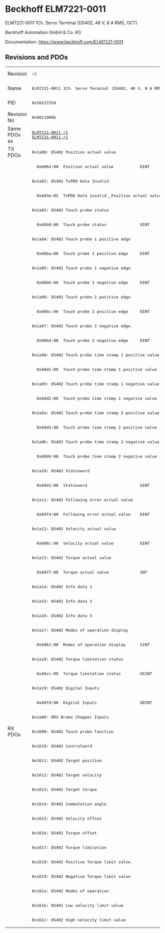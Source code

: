 # Beckhoff ELM7221-0011

ELM7221-0011 1Ch. Servo Terminal (DS402, 48 V, 8 A RMS, OCT)

Beckhoff Automation GmbH & Co. KG

Documentation: <a href="https://www.beckhoff.com/ELM7221-0011">https://www.beckhoff.com/ELM7221-0011</a>

## Revisions and PDOs
<table>
<tr >
<td class="first">Revision</td>
<td ><pre>r1</pre></td>
</tr>
<tr >
<td class="first">Name</td>
<td ><pre>ELM7221-0011 1Ch. Servo Terminal (DS402, 48 V, 8 A RMS, OCT)</pre></td>
</tr>
<tr >
<td class="first">PID</td>
<td ><pre>0x50227559</pre></td>
</tr>
<tr >
<td class="first">Revision No</td>
<td ><pre>0x0011000b</pre></td>
</tr>
<tr >
<td class="first">Same PDOs as</td>
<td ><pre><a href="ELM7211-0011">ELM7211-0011 r1</a><br/><a href="ELM7231-0011">ELM7231-0011 r1</a></pre></td>
</tr>
<tr class="txpdo pdosection">
<td class="first" rowspan=40 valign=top>TX PDOs</td>
<td><pre>0x1a00: DS402 Position actual value</pre></td>
<td></td>
</tr>
<tr class="txpdo">
<td class="first"><pre>  0x6064:00  Position actual value           DINT</pre></td>
</tr>
<tr class="txpdo pdosection">
<td class="first"><pre>0x1a02: DS402 TxPDO Data Invalid</pre></td>
</tr>
<tr class="txpdo">
<td class="first"><pre>  0x603e:02  TxPDO Data invalid__Position actual value  BOOL</pre></td>
</tr>
<tr class="txpdo pdosection">
<td class="first"><pre>0x1a03: DS402 Touch probe status</pre></td>
</tr>
<tr class="txpdo">
<td class="first"><pre>  0x60b9:00  Touch probe status              UINT</pre></td>
</tr>
<tr class="txpdo pdosection">
<td class="first"><pre>0x1a04: DS402 Touch probe 1 positive edge</pre></td>
</tr>
<tr class="txpdo">
<td class="first"><pre>  0x60ba:00  Touch probe 1 positive edge     DINT</pre></td>
</tr>
<tr class="txpdo pdosection">
<td class="first"><pre>0x1a05: DS402 Touch probe 1 negative edge</pre></td>
</tr>
<tr class="txpdo">
<td class="first"><pre>  0x60bb:00  Touch probe 1 negative edge     DINT</pre></td>
</tr>
<tr class="txpdo pdosection">
<td class="first"><pre>0x1a06: DS402 Touch probe 2 positive edge</pre></td>
</tr>
<tr class="txpdo">
<td class="first"><pre>  0x60bc:00  Touch probe 2 positive edge     DINT</pre></td>
</tr>
<tr class="txpdo pdosection">
<td class="first"><pre>0x1a07: DS402 Touch probe 2 negative edge</pre></td>
</tr>
<tr class="txpdo">
<td class="first"><pre>  0x60bd:00  Touch probe 2 negative edge     DINT</pre></td>
</tr>
<tr class="txpdo pdosection">
<td class="first"><pre>0x1a08: DS402 Touch probe time stamp 1 positive value</pre></td>
</tr>
<tr class="txpdo">
<td class="first"><pre>  0x60d1:00  Touch probe time stamp 1 positive value  UDINT</pre></td>
</tr>
<tr class="txpdo pdosection">
<td class="first"><pre>0x1a09: DS402 Touch probe time stamp 1 negative value</pre></td>
</tr>
<tr class="txpdo">
<td class="first"><pre>  0x60d2:00  Touch probe time stamp 1 negative value  UDINT</pre></td>
</tr>
<tr class="txpdo pdosection">
<td class="first"><pre>0x1a0a: DS402 Touch probe time stamp 2 positive value</pre></td>
</tr>
<tr class="txpdo">
<td class="first"><pre>  0x60d3:00  Touch probe time stamp 2 positive value  UDINT</pre></td>
</tr>
<tr class="txpdo pdosection">
<td class="first"><pre>0x1a0b: DS402 Touch probe time stamp 2 negative value</pre></td>
</tr>
<tr class="txpdo">
<td class="first"><pre>  0x60d4:00  Touch probe time stamp 2 negative value  UDINT</pre></td>
</tr>
<tr class="txpdo pdosection">
<td class="first"><pre>0x1a10: DS402 Statusword</pre></td>
</tr>
<tr class="txpdo">
<td class="first"><pre>  0x6041:00  Statusword                      UINT</pre></td>
</tr>
<tr class="txpdo pdosection">
<td class="first"><pre>0x1a11: DS402 Following error actual value</pre></td>
</tr>
<tr class="txpdo">
<td class="first"><pre>  0x60f4:00  Following error actual value    DINT</pre></td>
</tr>
<tr class="txpdo pdosection">
<td class="first"><pre>0x1a12: DS402 Velocity actual value</pre></td>
</tr>
<tr class="txpdo">
<td class="first"><pre>  0x606c:00  Velocity actual value           DINT</pre></td>
</tr>
<tr class="txpdo pdosection">
<td class="first"><pre>0x1a13: DS402 Torque actual value</pre></td>
</tr>
<tr class="txpdo">
<td class="first"><pre>  0x6077:00  Torque actual value             INT</pre></td>
</tr>
<tr class="txpdo pdosection">
<td class="first"><pre>0x1a14: DS402 Info data 1</pre></td>
</tr>
<tr class="txpdo pdosection">
<td class="first"><pre>0x1a15: DS402 Info data 2</pre></td>
</tr>
<tr class="txpdo pdosection">
<td class="first"><pre>0x1a16: DS402 Info data 3</pre></td>
</tr>
<tr class="txpdo pdosection">
<td class="first"><pre>0x1a17: DS402 Modes of operation display</pre></td>
</tr>
<tr class="txpdo">
<td class="first"><pre>  0x6061:00  Modes of operation display      SINT</pre></td>
</tr>
<tr class="txpdo pdosection">
<td class="first"><pre>0x1a18: DS402 Torque limitation status</pre></td>
</tr>
<tr class="txpdo">
<td class="first"><pre>  0x60cc:00  Torque limitation status        USINT</pre></td>
</tr>
<tr class="txpdo pdosection">
<td class="first"><pre>0x1a19: DS402 Digital Inputs</pre></td>
</tr>
<tr class="txpdo">
<td class="first"><pre>  0x60fd:00  Digital Inputs                  UDINT</pre></td>
</tr>
<tr class="txpdo pdosection">
<td class="first"><pre>0x1a80: DRV Brake Chopper Inputs</pre></td>
</tr>
<tr class="rxpdo pdosection">
<td class="first" rowspan=14 valign=top>RX PDOs</td>
<td><pre>0x1600: DS402 Touch probe function</pre></td>
<td></td>
</tr>
<tr class="rxpdo pdosection">
<td class="first"><pre>0x1610: DS402 Controlword</pre></td>
</tr>
<tr class="rxpdo pdosection">
<td class="first"><pre>0x1611: DS402 Target position</pre></td>
</tr>
<tr class="rxpdo pdosection">
<td class="first"><pre>0x1612: DS402 Target velocity</pre></td>
</tr>
<tr class="rxpdo pdosection">
<td class="first"><pre>0x1613: DS402 Target torque</pre></td>
</tr>
<tr class="rxpdo pdosection">
<td class="first"><pre>0x1614: DS402 Commutation angle</pre></td>
</tr>
<tr class="rxpdo pdosection">
<td class="first"><pre>0x1615: DS402 Velocity offset</pre></td>
</tr>
<tr class="rxpdo pdosection">
<td class="first"><pre>0x1616: DS402 Torque offset</pre></td>
</tr>
<tr class="rxpdo pdosection">
<td class="first"><pre>0x1617: DS402 Torque limitation</pre></td>
</tr>
<tr class="rxpdo pdosection">
<td class="first"><pre>0x1618: DS402 Positive Torque limit value</pre></td>
</tr>
<tr class="rxpdo pdosection">
<td class="first"><pre>0x1619: DS402 Negative Torque limit value</pre></td>
</tr>
<tr class="rxpdo pdosection">
<td class="first"><pre>0x161a: DS402 Modes of operation</pre></td>
</tr>
<tr class="rxpdo pdosection">
<td class="first"><pre>0x161b: DS402 Low velocity limit value</pre></td>
</tr>
<tr class="rxpdo pdosection">
<td class="first"><pre>0x161c: DS402 High velocity limit value</pre></td>
</tr>
</table>
